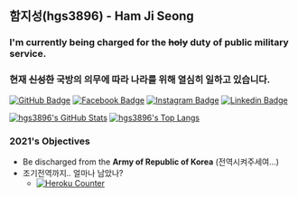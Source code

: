 ## 함지성(hgs3896) - Ham Ji Seong

### I'm currently being charged for the ~~holy~~ duty of **public military service**.
### 현재 ~~신성한~~ **국방의 의무**에 따라 나라를 위해 열심히 일하고 있습니다.

[![GitHub Badge](https://img.shields.io/badge/-GitHub-333?style=flat-square&logo=GitHub&logoColor=white&link=https://www.github.com/hgs3896)](https://www.github.com/hgs3896)
[![Facebook Badge](https://img.shields.io/badge/-Facebook-3b5998?style=flat-square&logo=facebook&logoColor=white&link=https://www.facebook.com/hgs3896)](https://www.facebook.com/hgs3896)
[![Instagram Badge](https://img.shields.io/badge/-Instagram-8a3ab9?style=flat-square&logo=Instagram&logoColor=white&link=https://www.instagram.com/ham_ji_seong/)](https://www.instagram.com/ham_ji_seong/)
[![Linkedin Badge](https://img.shields.io/badge/-LinkedIn-0e76a8?style=flat-square&logo=Linkedin&logoColor=white&link=https://www.linkedin.com/in/hgs3896/)](https://www.linkedin.com/in/hgs3896/)


[![hgs3896's GitHub Stats](https://github-readme-stats.vercel.app/api?username=hgs3896&count_private=true&show_icons=true&theme=dracula&locale=kr&hide=contribs,issues)](https://github.com/anuraghazra/github-readme-stats)
[![hgs3896's Top Langs](https://github-readme-stats.vercel.app/api/top-langs/?username=hgs3896&theme=dracula&locale=kr)](https://github.com/anuraghazra/github-readme-stats)

### 2021's Objectives

- Be discharged from the **Army of Republic of Korea** (전역시켜주세여...)
- 조기전역까지.. 얼마나 남았나?
  + [![Heroku Counter](http://static-counter-image-server.herokuapp.com/2021/07/02)](http://static-counter-image-server.herokuapp.com/2021/07/02)